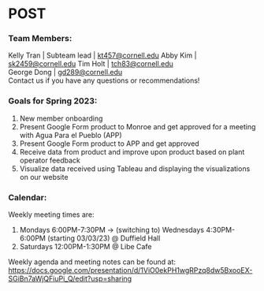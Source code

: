 # POST

### Team Members: 
Kelly Tran | Subteam lead | kt457@cornell.edu
Abby Kim | sk2459@cornell.edu
Tim Holt | tch83@cornell.edu  
George Dong | gd289@cornell.edu  
Contact us if you have any questions or recommendations!

### Goals for Spring 2023:
1. New member onboarding
2. Present Google Form product to Monroe and get approved for a meeting with Agua Para el Pueblo (APP)
3. Present Google Form product to APP and get approved
4. Receive data from product and improve upon product based on plant operator feedback
5. Visualize data received using Tableau and displaying the visualizations on our website

### Calendar: 
Weekly meeting times are: 
1. Mondays 6:00PM-7:30PM -> (switching to) Wednesdays 4:30PM-6:00PM (starting 03/03/23) @ Duffield Hall
2. Saturdays 12:00PM-1:30PM @ Libe Cafe

Weekly agenda and meeting notes can be found at: 
https://docs.google.com/presentation/d/1ViO0ekPH1wgRPzq8dw5BxooEX-SGiBn7aWjQFiuPi_Q/edit?usp=sharing

